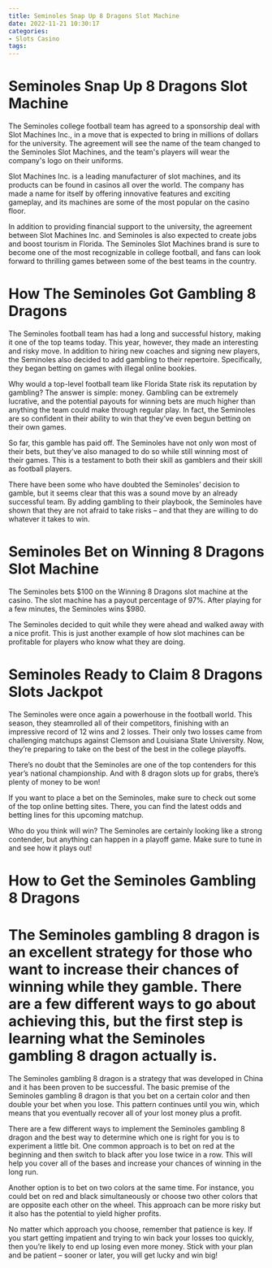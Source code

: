 ```yaml
---
title: Seminoles Snap Up 8 Dragons Slot Machine
date: 2022-11-21 10:30:17
categories:
- Slots Casino
tags:
---
```



#  Seminoles Snap Up 8 Dragons Slot Machine

The Seminoles college football team has agreed to a sponsorship deal with Slot Machines Inc., in a move that is expected to bring in millions of dollars for the university. The agreement will see the name of the team changed to the Seminoles Slot Machines, and the team's players will wear the company's logo on their uniforms.

Slot Machines Inc. is a leading manufacturer of slot machines, and its products can be found in casinos all over the world. The company has made a name for itself by offering innovative features and exciting gameplay, and its machines are some of the most popular on the casino floor.

In addition to providing financial support to the university, the agreement between Slot Machines Inc. and Seminoles is also expected to create jobs and boost tourism in Florida. The Seminoles Slot Machines brand is sure to become one of the most recognizable in college football, and fans can look forward to thrilling games between some of the best teams in the country.

#  How The Seminoles Got Gambling 8 Dragons

The Seminoles football team has had a long and successful history, making it one of the top teams today. This year, however, they made an interesting and risky move. In addition to hiring new coaches and signing new players, the Seminoles also decided to add gambling to their repertoire. Specifically, they began betting on games with illegal online bookies.

Why would a top-level football team like Florida State risk its reputation by gambling? The answer is simple: money. Gambling can be extremely lucrative, and the potential payouts for winning bets are much higher than anything the team could make through regular play. In fact, the Seminoles are so confident in their ability to win that they’ve even begun betting on their own games.

So far, this gamble has paid off. The Seminoles have not only won most of their bets, but they’ve also managed to do so while still winning most of their games. This is a testament to both their skill as gamblers and their skill as football players.

There have been some who have doubted the Seminoles’ decision to gamble, but it seems clear that this was a sound move by an already successful team. By adding gambling to their playbook, the Seminoles have shown that they are not afraid to take risks – and that they are willing to do whatever it takes to win.

#  Seminoles Bet on Winning 8 Dragons Slot Machine

The Seminoles bets $100 on the Winning 8 Dragons slot machine at the casino. The slot machine has a payout percentage of 97%. After playing for a few minutes, the Seminoles wins $980.

The Seminoles decided to quit while they were ahead and walked away with a nice profit. This is just another example of how slot machines can be profitable for players who know what they are doing.

#  Seminoles Ready to Claim 8 Dragons Slots Jackpot

The Seminoles were once again a powerhouse in the football world. This season, they steamrolled all of their competitors, finishing with an impressive record of 12 wins and 2 losses. Their only two losses came from challenging matchups against Clemson and Louisiana State University. Now, they’re preparing to take on the best of the best in the college playoffs.

There’s no doubt that the Seminoles are one of the top contenders for this year’s national championship. And with 8 dragon slots up for grabs, there’s plenty of money to be won!

If you want to place a bet on the Seminoles, make sure to check out some of the top online betting sites. There, you can find the latest odds and betting lines for this upcoming matchup.

Who do you think will win? The Seminoles are certainly looking like a strong contender, but anything can happen in a playoff game. Make sure to tune in and see how it plays out!

#  How to Get the Seminoles Gambling 8 Dragons

# The Seminoles gambling 8 dragon is an excellent strategy for those who want to increase their chances of winning while they gamble. There are a few different ways to go about achieving this, but the first step is learning what the Seminoles gambling 8 dragon actually is.

The Seminoles gambling 8 dragon is a strategy that was developed in China and it has been proven to be successful. The basic premise of the Seminoles gambling 8 dragon is that you bet on a certain color and then double your bet when you lose. This pattern continues until you win, which means that you eventually recover all of your lost money plus a profit.

There are a few different ways to implement the Seminoles gambling 8 dragon and the best way to determine which one is right for you is to experiment a little bit. One common approach is to bet on red at the beginning and then switch to black after you lose twice in a row. This will help you cover all of the bases and increase your chances of winning in the long run.

Another option is to bet on two colors at the same time. For instance, you could bet on red and black simultaneously or choose two other colors that are opposite each other on the wheel. This approach can be more risky but it also has the potential to yield higher profits.

No matter which approach you choose, remember that patience is key. If you start getting impatient and trying to win back your losses too quickly, then you’re likely to end up losing even more money. Stick with your plan and be patient – sooner or later, you will get lucky and win big!